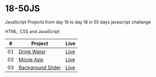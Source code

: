# 18-50JS

JavaScript Projects from day 16 to day 18 in 50 days javascript challange

HTML, CSS and JavaScript

<table>
  <thead>
    <th>#</th>
    <th>Project</th>
    <th>Live</th>
  </thead>
  <tbody>
    <tr>
      <td>01</td>
      <td><a href="https://github.com/the-phoenix-coder/18-50JS/tree/main/Drink%20Water">Drink Water</a></td>
      <td><a href="https://drink-water-swart.vercel.app/">Live</a></td>
    </tr>
    <tr>
      <td>02</td>
      <td><a href="">Movie App</a></td>
      <td><a href="">Live</a></td>
    </tr>
    <tr>
      <td>03</td>
      <td><a href="">Background Slider</a></td>
      <td><a href="">Live</a></td>
    </tr>
  </tbody>
</table>
